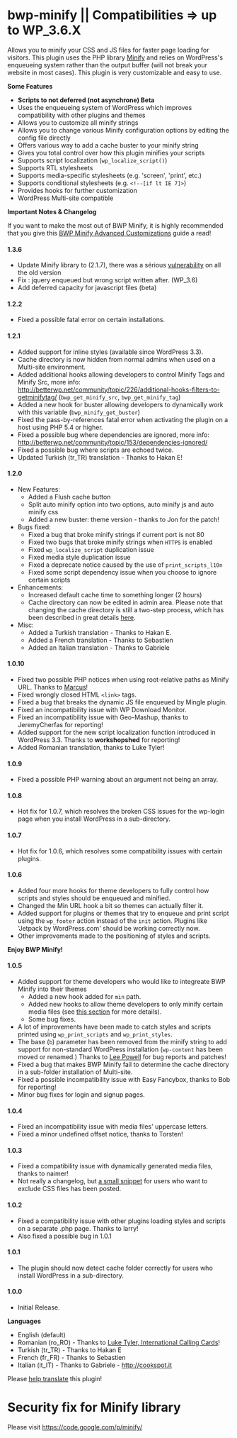 bwp-minify || Compatibilities => up to WP_3.6.X
==========

<div class="block-content"><p>Allows you to minify your CSS and JS files for faster page loading for visitors. This plugin uses the PHP library <a href="http://code.google.com/p/minify/" rel="nofollow">Minify</a> and relies on WordPress's enqueueing system rather than the output buffer (will not break your website in most cases). This plugin is very customizable and easy to use.</p>

<p><strong>Some Features</strong></p>

<ul>
<li><strong>Scripts to not deferred (not asynchrone) Beta</strong></li>
<li>Uses the enqueueing system of WordPress which improves compatibility with other plugins and themes</li>
<li>Allows you to customize all minify strings</li>
<li>Allows you to change various Minify configuration options by editing the config file directly</li>
<li>Offers various way to add a cache buster to your minify string</li>
<li>Gives you total control over how this plugin minifies your scripts</li>
<li>Supports script localization (<code>wp_localize_script()</code>)</li>
<li>Supports RTL stylesheets</li>
<li>Supports media-specific stylesheets (e.g. 'screen', 'print', etc.)</li>
<li>Supports conditional stylesheets (e.g. <code>&lt;!--[if lt IE 7]&gt;</code>)</li>
<li>Provides hooks for further customization</li>
<li>WordPress Multi-site compatible</li>
</ul>




<p><strong>Important Notes & Changelog</strong></p>

<p>If you want to make the most out of BWP Minify, it is highly recommended that you give this <a href="http://betterwp.net/wordpress-plugins/bwp-minify/#advanced_customization" rel="nofollow">BWP Minify Advanced Customizations</a> guide a read!</p>

<h4>1.3.6</h4>

<ul>
<li>Update Minify library to (2.1.7), there was a sérious <a href="https://groups.google.com/forum/#!msg/minify/cpN-ncKPFZE/kwYVpLMkfDwJ">vulnerability</a> on all the old version</li>
<li>Fix : jquery enqueued but wrong script written after. (WP_3.6)</li>
<li>Add deferred capacity for javascript files (beta)</li>
</ul>

<h4>1.2.2</h4>

<ul>
<li>Fixed a possible fatal error on certain installations.</li>
</ul>

<h4>1.2.1</h4>

<ul>
<li>Added support for inline styles (available since WordPress 3.3).</li>
<li>Cache directory is now hidden from normal admins when used on a Multi-site environment.</li>
<li>Added additional hooks allowing developers to control Minify Tags and Minify Src, more info:  <a href="http://betterwp.net/community/topic/226/additional-hooks-filters-to-getminifytag/" rel="nofollow">http://betterwp.net/community/topic/226/additional-hooks-filters-to-getminifytag/</a> (<code>bwp_get_minify_src</code>, <code>bwp_get_minify_tag</code>)</li>
<li>Added a new hook for buster allowing developers to dynamically work with this variable (<code>bwp_minify_get_buster</code>)</li>
<li>Fixed the pass-by-references fatal error when activating the plugin on a host using PHP 5.4 or higher.</li>
<li>Fixed a possible bug where dependencies are ignored, more info: <a href="http://betterwp.net/community/topic/153/dependencies-ignored/" rel="nofollow">http://betterwp.net/community/topic/153/dependencies-ignored/</a></li>
<li>Fixed a possible bug where scripts are echoed twice.</li>
<li>Updated Turkish (tr_TR) translation - Thanks to Hakan E!</li>
</ul>

<h4>1.2.0</h4>

<ul>
<li>New Features:

<ul>
<li>Added a Flush cache button</li>
<li>Split auto minify option into two options, auto minify js and auto minify css</li>
<li>Added a new buster: theme version - thanks to Jon for the patch!</li>
</ul></li>
<li>Bugs fixed:

<ul>
<li>Fixed a bug that broke minify strings if current port is not 80</li>
<li>Fixed two bugs that broke minify strings when <code>HTTPS</code> is enabled</li>
<li>Fixed <code>wp_localize_script</code> duplication issue</li>
<li>Fixed media style duplication issue</li>
<li>Fixed a deprecate notice caused by the use of <code>print_scripts_l10n</code></li>
<li>Fixed some script dependency issue when you choose to ignore certain scripts</li>
</ul></li>
<li>Enhancements:

<ul>
<li>Increased default cache time to something longer (2 hours)</li>
<li>Cache directory can now be edited in admin area. Please note that changing the cache directory is still a two-step process, which has been described in great details <a href="http://betterwp.net/wordpress-plugins/bwp-minify/#cache_directory" rel="nofollow">here</a>.</li>
</ul></li>
<li>Misc:

<ul>
<li>Added a Turkish translation - Thanks to Hakan E.</li>
<li>Added a French translation - Thanks to Sebastien</li>
<li>Added an Italian translation - Thanks to Gabriele</li>
</ul></li>
</ul>

<h4>1.0.10</h4>

<ul>
<li>Fixed two possible PHP notices when using root-relative paths as Minify URL. Thanks to <a href="http://marcuspope.com/" rel="nofollow">Marcus</a>!</li>
<li>Fixed wrongly closed HTML <code>&lt;link&gt;</code> tags.</li>
<li>Fixed a bug that breaks the dynamic JS file enqueued by Mingle plugin.</li>
<li>Fixed an incompatibility issue with WP Download Monitor.</li>
<li>Fixed an incompatibility issue with Geo-Mashup, thanks to JeremyCherfas for reporting!</li>
<li>Added support for the new script localization function introduced in WordPress 3.3. Thanks to <strong>workshopshed</strong> for reporting!</li>
<li>Added Romanian translation, thanks to Luke Tyler!</li>
</ul>

<h4>1.0.9</h4>

<ul>
<li>Fixed a possible PHP warning about an argument not being an array.</li>
</ul>

<h4>1.0.8</h4>

<ul>
<li>Hot fix for 1.0.7, which resolves the broken CSS issues for the wp-login page when you install WordPress in a sub-directory.</li>
</ul>

<h4>1.0.7</h4>

<ul>
<li>Hot fix for 1.0.6, which resolves some compatibility issues with certain plugins.</li>
</ul>

<h4>1.0.6</h4>

<ul>
<li>Added four more hooks for theme developers to fully control how scripts and styles should be enqueued and minified.</li>
<li>Changed the Min URL hook a bit so themes can actually filter it.</li>
<li>Added support for plugins or themes that try to enqueue and print script using the <code>wp_footer</code> action instead of the <code>init</code> action. Plugins like 'Jetpack by WordPress.com' should be working correctly now.</li>
<li>Other improvements made to the positioning of styles and scripts.</li>
</ul>

<p><strong>Enjoy BWP Minify!</strong></p>

<h4>1.0.5</h4>

<ul>
<li>Added support for theme developers who would like to integreate BWP Minify into their themes 

<ul>
<li>Added a new hook added for <code>min</code> path.</li>
<li>Added new hooks to allow theme developers to only minify certain media files (see <a href="http://betterwp.net/wordpress-plugins/bwp-minify/#allowed-handles" rel="nofollow">this section</a> for more details).</li>
<li>Some bug fixes.</li>
</ul></li>
<li>A lot of improvements have been made to catch styles and scripts printed using <code>wp_print_scripts</code> and <code>wp_print_styles</code>.</li>
<li>The base (<code>b</code>) parameter has been removed from the minify string to add support for non-standard WordPress installation (<code>wp-content</code> has been moved or renamed.) Thanks to <a href="http://twitter.com/leepowell" rel="nofollow">Lee Powell</a> for bug reports and patches!</li>
<li>Fixed a bug that makes BWP Minify fail to determine the cache directory in a sub-folder installation of Multi-site.</li>
<li>Fixed a possible incompatibility issue with Easy Fancybox, thanks to Bob for reporting!</li>
<li>Minor bug fixes for login and signup pages.</li>
</ul>

<h4>1.0.4</h4>

<ul>
<li>Fixed an incompatibility issue with media files' uppercase letters.</li>
<li>Fixed a minor undefined offset notice, thanks to Torsten!</li>
</ul>

<h4>1.0.3</h4>

<ul>
<li>Fixed a compatibility issue with dynamically generated media files, thanks to naimer!</li>
<li>Not really a changelog, but <a href="http://betterwp.net/wordpress-plugins/bwp-minify/#positioning-your-scripts" rel="nofollow">a small snippet</a> for users who want to exclude CSS files has been posted.</li>
</ul>

<h4>1.0.2</h4>

<ul>
<li>Fixed a compatibility issue with other plugins loading styles and scripts on a separate .php page. Thanks to larry!</li>
<li>Also fixed a possible bug in 1.0.1</li>
</ul>

<h4>1.0.1</h4>

<ul>
<li>The plugin should now detect cache folder correctly for users who install WordPress in a sub-directory.</li>
</ul>

<h4>1.0.0</h4>

<ul>
<li>Initial Release.</li>
</ul>



<p><strong>Languages</strong></p>

<ul>
<li>English (default)</li>
<li>Romanian (ro_RO) - Thanks to <a href="www.enjoyprepaid.com" rel="nofollow">Luke Tyler, International Calling Cards</a>!</li>
<li>Turkish (tr_TR) - Thanks to Hakan E</li>
<li>French (fr_FR) - Thanks to Sebastien </li>
<li>Italian (it_IT) - Thanks to Gabriele - <a href="http://cookspot.it" rel="nofollow">http://cookspot.it</a></li>
</ul>

<p>Please <a href="http://betterwp.net/wordpress-tips/create-pot-file-using-poedit/" rel="nofollow">help translate</a> this plugin!</p>



Security fix for Minify library 
============

Please visit https://code.google.com/p/minify/


